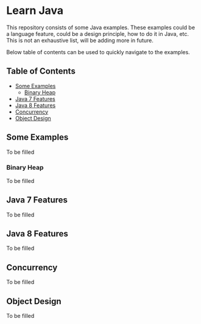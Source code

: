 # Learn Java

This repository consists of some Java examples. These examples could be a language feature, could be a design principle, how to do it in Java, etc. This is not an exhaustive list, will be adding more in future.

Below table of contents can be used to quickly navigate to the examples.<br>

## Table of Contents

- [Some Examples](#some-examples)
	- [Binary Heap](#binaryheap)
- [Java 7 Features](#java7-features)
- [Java 8 Features](#java8-features)
- [Concurrency](#concurrency)
- [Object Design](#objecdt-design)

## Some Examples

To be filled

### Binary Heap

To  be filled

## Java 7 Features

To be filled

## Java 8 Features

To be filled

## Concurrency

To be filled

## Object Design

To be filled

